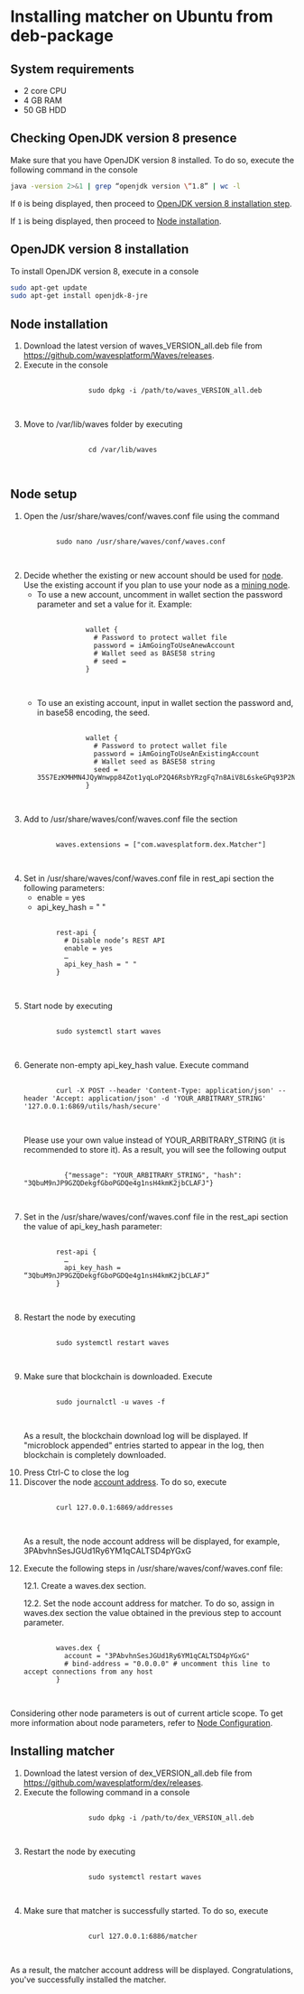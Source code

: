 # Installing matcher on Ubuntu from deb-package

## System requirements

- 2 core CPU
- 4 GB RAM
- 50 GB HDD

## Checking OpenJDK version 8 presence

Make sure that you have OpenJDK version 8 installed. To do so, execute the following command in the console

```bash
java -version 2>&1 | grep “openjdk version \“1.8” | wc -l
```

If `0` is being displayed, then proceed to [OpenJDK version 8 installation step](#jdk-install).

If `1` is being displayed, then proceed to [Node installation](#node-install).

## OpenJDK version 8 installation <a id="jdk-install"></a>

To install OpenJDK version 8, execute in a console

```bash
sudo apt-get update
sudo apt-get install openjdk-8-jre
```

## Node installation <a id="node-install"></a>

<ol>
    <li>Download the latest version of <span class="lang-ride">waves_VERSION_all.deb</span> file from <a href="https://github.com/wavesplatform/Waves/releases">https://github.com/wavesplatform/Waves/releases</a>.</li>
    <li>Execute in the console
        <pre>
            <code class="lang-ride">
                sudo dpkg -i /path/to/waves_VERSION_all.deb
            </code>
        </pre>
    </li>
    <li>Move to <span class="lang-ride">/var/lib/waves</span> folder by executing
        <pre>
            <code class="lang-ride">
                cd /var/lib/waves
            </code>
        </pre>
    </li>
</ol>

## Node setup

<ol>
  <li> Open the <span class="lang-ride">/usr/share/waves/conf/waves.conf</span> file using the command
    <pre>
      <code class="lang-ride">
        sudo nano /usr/share/waves/conf/waves.conf
      </code>
    </pre>
  </li>
  <li>Decide whether the existing or new account should be used for <a href="https://docs.wavesplatform.com/ru/blockchain/node.html">node</a>. Use the existing account if you plan to use your node as a <a href="https://docs.wavesplatform.com/ru/blockchain/node/mining-node.html">mining node</a>.
    <ul>
      <li>To use a new account, uncomment in <span class="lang-ride">wallet</span> section the <span class="lang-ride">password</span> parameter and set a value for it. Example:
        <pre>
          <code class="lang-ride">
            wallet {
              # Password to protect wallet file
              password = iAmGoingToUseAnewAccount
              # Wallet seed as BASE58 string
              # seed =
            }
          </code>
        </pre>
      </li>
      <li>To use an existing account, input in wallet section the password and, in base58 encoding, the seed.
        <pre>
          <code class="lang-ride">
            wallet {
              # Password to protect wallet file
              password = iAmGoingToUseAnExistingAccount
              # Wallet seed as BASE58 string
              seed = 35S7EzKMHMN4JQyWnwpp84Zot1yqLoP2Q46RsbYRzgFq7n8AiV8L6skeGPq93P2NU4pGcZFeNTAT2TKJTa2XvqRwSdCmBR556MBmtZ3ggAkBtd3CCZFvZwZufz1ZqfzJQ
            }
          </code>
        </pre>
      </li>
    </ul>
  </li>
  <li>Add to <span class="lang-ride">/usr/share/waves/conf/waves.conf</span> file the section
    <pre>
      <code class="lang-ride">
        waves.extensions = ["com.wavesplatform.dex.Matcher"]
      </code>
    </pre>
  </li>
  <li>Set in <span class="lang-ride">/usr/share/waves/conf/waves.conf</span> file in rest_api section the following parameters:
    <ul>
        <li><span class="lang-ride">enable = yes</span></li>
        <li><span class="lang-ride">api_key_hash = " "</span></li>
    </ul>
    <pre>
      <code class="lang-ride">
        rest-api {
          # Disable node’s REST API
          enable = yes
          …
          api_key_hash = " "
        }
      </code>
    </pre>
  </li>
  <li>Start node by executing
    <pre>
      <code class="lang-ride">
        sudo systemctl start waves
      </code>
    </pre>
  </li>
  <li>Generate non-empty <span class="lang-ride">api_key_hash</span> value. Execute command
    <pre>
      <code class="lang-ride">
        curl -X POST --header 'Content-Type: application/json' --header 'Accept: application/json' -d 'YOUR_ARBITRARY_STRING' '127.0.0.1:6869/utils/hash/secure'
      </code>
    </pre>
    <p>Please use your own value instead of <span class="lang-ride">YOUR_ARBITRARY_STRING</span> (it is recommended to store it). As a result, you will see the following output
      <pre>
        <code class="lang-ride">
          {"message": "YOUR_ARBITRARY_STRING", "hash": "3QbuM9nJP9GZQDekgfGboPGDQe4g1nsH4kmK2jbCLAFJ"}
        </code>
      </pre>
    </p>
  </li>
  <li>Set in the <span class="lang-ride">/usr/share/waves/conf/waves.conf</span> file in the <span class="lang-ride">rest_api</span> section the value of <span class="lang-ride">api_key_hash</span> parameter:
    <pre>
      <code style="lang-ride">
        rest-api {
          …
          api_key_hash = “3QbuM9nJP9GZQDekgfGboPGDQe4g1nsH4kmK2jbCLAFJ”
        }
      </code>
    </pre>
  </li>
  <li>Restart the node by executing
    <pre>
      <code style="lang-ride">
        sudo systemctl restart waves
      </code>
    </pre>
  </li>
  <li>Make sure that blockchain is downloaded. Execute
    <pre>
      <code style="lang-ride">
        sudo journalctl -u waves -f
      </code>
    </pre>
    <p>As a result, the blockchain download log will be displayed. If "microblock appended" entries started to appear in the log, then blockchain is completely downloaded.</p>
  <li>Press Ctrl-C to close the log</li>
  <li>Discover the node <a href="https://docs.wavesplatform.com/en/blockchain/account/address.html">account address</a>. To do so, execute
    <pre>
      <code class="lang-ride">
        curl 127.0.0.1:6869/addresses
      </code>
    </pre>
    <p>As a result, the node account address will be displayed, for example, <span class="lang-ride">3PAbvhnSesJGUd1Ry6YM1qCALTSD4pYGxG</span></p>
  </li>
  <li>Execute the following steps in /usr/share/waves/conf/waves.conf file:
    <p>12.1. Create a <span class="lang-ride">waves.dex</span> section.</p>
    <p>12.2. Set the node account address for matcher. To do so, assign in <span style="lang-ride">waves.dex</span> section the value obtained in the previous step to <span class="lang-ride">account</span> parameter.
    <pre>
      <code class="lang-ride">
        waves.dex {
          account = "3PAbvhnSesJGUd1Ry6YM1qCALTSD4pYGxG"
          # bind-address = "0.0.0.0" # uncomment this line to accept connections from any host
        }
      </code>
    </pre>
  </li>
</ol>

Considering other node parameters is out of current article scope. To get more information about node parameters, refer to [Node Configuration](/waves-node/node-configuration.md).

## Installing matcher

<ol>
    <li>Download the latest version of <span class="lang-ride">dex_VERSION_all.deb</span> file from <a href="https://github.com/wavesplatform/dex/releases">https://github.com/wavesplatform/dex/releases</a>.
    </li>
    <li>Execute the following command in a console
        <pre>
            <code class="lang-ride">
                sudo dpkg -i /path/to/dex_VERSION_all.deb
            </code>
        </pre>
    </li>
    <li>Restart the node by executing
        <pre>
            <code class="lang-ride">
                sudo systemctl restart waves
            </code>
        </pre>
    </li>
    <li>
        Make sure that matcher is successfully started. To do so, execute
        <pre>
            <code>
                curl 127.0.0.1:6886/matcher
            </code>
        </pre>
    </li>
</ol>

As a result, the matcher account address will be displayed. Congratulations, you've successfully installed the matcher.
